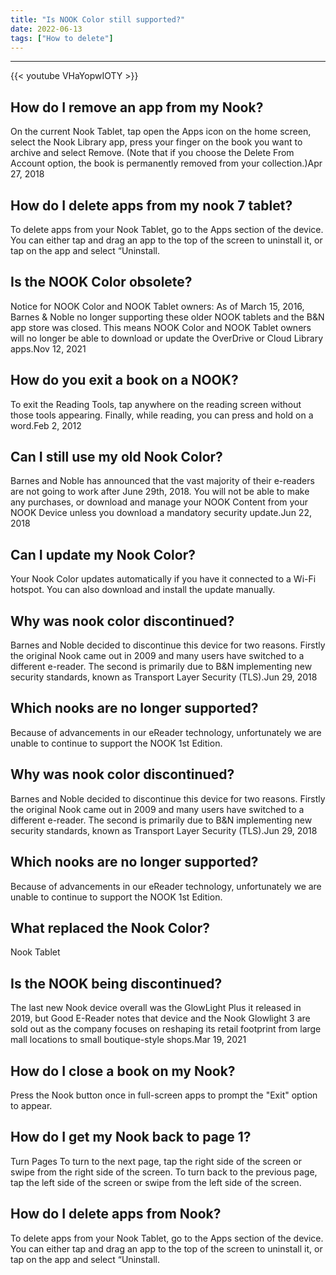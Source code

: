 ```yaml
---
title: "Is NOOK Color still supported?"
date: 2022-06-13
tags: ["How to delete"]
---
```


---
{{< youtube VHaYopwIOTY >}}
## How do I remove an app from my Nook?
On the current Nook Tablet, tap open the Apps icon on the home screen, select the Nook Library app, press your finger on the book you want to archive and select Remove. (Note that if you choose the Delete From Account option, the book is permanently removed from your collection.)Apr 27, 2018

## How do I delete apps from my nook 7 tablet?
To delete apps from your Nook Tablet, go to the Apps section of the device. You can either tap and drag an app to the top of the screen to uninstall it, or tap on the app and select “Uninstall.

## Is the NOOK Color obsolete?
Notice for NOOK Color and NOOK Tablet owners: As of March 15, 2016, Barnes & Noble no longer supporting these older NOOK tablets and the B&N app store was closed. This means NOOK Color and NOOK Tablet owners will no longer be able to download or update the OverDrive or Cloud Library apps.Nov 12, 2021

## How do you exit a book on a NOOK?
To exit the Reading Tools, tap anywhere on the reading screen without those tools appearing. Finally, while reading, you can press and hold on a word.Feb 2, 2012

## Can I still use my old Nook Color?
Barnes and Noble has announced that the vast majority of their e-readers are not going to work after June 29th, 2018. You will not be able to make any purchases, or download and manage your NOOK Content from your NOOK Device unless you download a mandatory security update.Jun 22, 2018

## Can I update my Nook Color?
Your Nook Color updates automatically if you have it connected to a Wi-Fi hotspot. You can also download and install the update manually.

## Why was nook color discontinued?
Barnes and Noble decided to discontinue this device for two reasons. Firstly the original Nook came out in 2009 and many users have switched to a different e-reader. The second is primarily due to B&N implementing new security standards, known as Transport Layer Security (TLS).Jun 29, 2018

## Which nooks are no longer supported?
Because of advancements in our eReader technology, unfortunately we are unable to continue to support the NOOK 1st Edition.

## Why was nook color discontinued?
Barnes and Noble decided to discontinue this device for two reasons. Firstly the original Nook came out in 2009 and many users have switched to a different e-reader. The second is primarily due to B&N implementing new security standards, known as Transport Layer Security (TLS).Jun 29, 2018

## Which nooks are no longer supported?
Because of advancements in our eReader technology, unfortunately we are unable to continue to support the NOOK 1st Edition.

## What replaced the Nook Color?
Nook Tablet

## Is the NOOK being discontinued?
The last new Nook device overall was the GlowLight Plus it released in 2019, but Good E-Reader notes that device and the Nook Glowlight 3 are sold out as the company focuses on reshaping its retail footprint from large mall locations to small boutique-style shops.Mar 19, 2021

## How do I close a book on my Nook?
Press the Nook button once in full-screen apps to prompt the "Exit" option to appear.

## How do I get my Nook back to page 1?
Turn Pages To turn to the next page, tap the right side of the screen or swipe from the right side of the screen. To turn back to the previous page, tap the left side of the screen or swipe from the left side of the screen.

## How do I delete apps from Nook?
To delete apps from your Nook Tablet, go to the Apps section of the device. You can either tap and drag an app to the top of the screen to uninstall it, or tap on the app and select “Uninstall.

